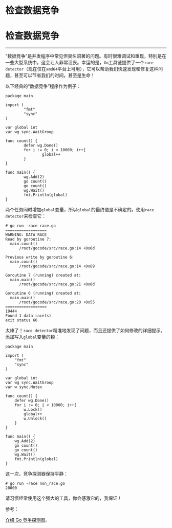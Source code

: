 # 检查数据竞争

# 检查数据竞争

* * *

"数据竞争"是并发程序中常见但臭名昭著的问题。有时很难调试和重现，特别是在一些大型系统中，这会让人非常沮丧。幸运的是，`Go`工具链提供了一个`race detector`（现在仅在`amd64`平台上可用），它可以帮助我们快速发现和修复这种问题，甚至可以节省我们的时间，甚至是生命！

以下经典的“数据竞争”程序作为例子：

```
package main

import (
        "fmt"
        "sync"
)

var global int
var wg sync.WaitGroup

func count() {
        defer wg.Done()
        for i := 0; i < 10000; i++{
                global++
        }
}

func main() {
        wg.Add(2)
        go count()
        go count()
        wg.Wait()
        fmt.Println(global)
} 
```

两个任务同时增加`global`变量，所以`global`的最终值是不确定的。使用`race detector`来检查它：

```
# go run -race race.go
==================
WARNING: DATA RACE
Read by goroutine 7:
  main.count()
      /root/gocode/src/race.go:14 +0x6d

Previous write by goroutine 6:
  main.count()
      /root/gocode/src/race.go:14 +0x89

Goroutine 7 (running) created at:
  main.main()
      /root/gocode/src/race.go:21 +0x6d

Goroutine 6 (running) created at:
  main.main()
      /root/gocode/src/race.go:20 +0x55
==================
19444
Found 1 data race(s)
exit status 66 
```

太棒了！`race detector`精准地发现了问题，而且还提供了如何修改的详细提示。添加写入`global`变量的锁：

```
package main

import (
    "fmt"
    "sync"
)

var global int
var wg sync.WaitGroup
var w sync.Mutex

func count() {
    defer wg.Done()
    for i := 0; i < 10000; i++{
        w.Lock()
        global++
        w.Unlock()
    }
}

func main() {
    wg.Add(2)
    go count()
    go count()
    wg.Wait()
    fmt.Println(global)
} 
```

这一次，竞争探测器保持平静：

```
# go run -race non_race.go
20000 
```

请习惯经常使用这个强大的工具，你会感激它的，我保证！

参考：

[介绍 Go 竞争探测器](https://blog.golang.org/race-detector)。
